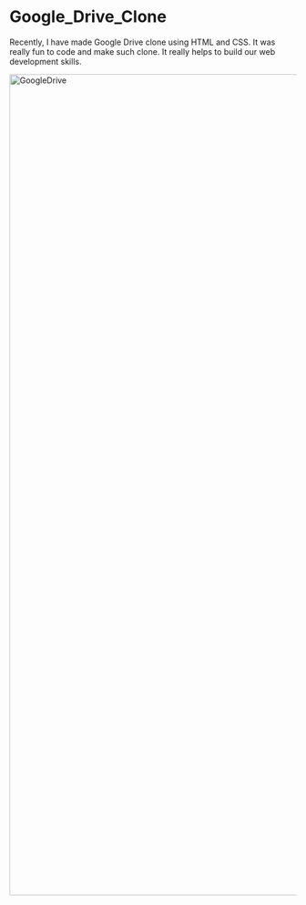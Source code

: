 # Google_Drive_Clone
Recently, I have made Google Drive clone using HTML and CSS.
It was really fun to code and make such clone.
It really helps to build our web development skills.



<img width="1440" alt="GoogleDrive" src="https://user-images.githubusercontent.com/107506777/208251971-49df0631-94b0-4e38-b504-32060d2fbc00.png">
